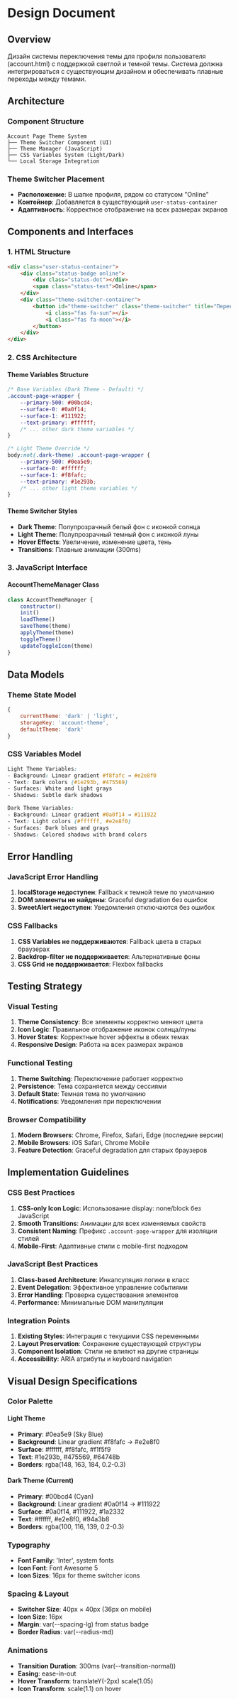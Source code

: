 # Design Document

## Overview

Дизайн системы переключения темы для профиля пользователя (account.html) с поддержкой светлой и темной темы. Система должна интегрироваться с существующим дизайном и обеспечивать плавные переходы между темами.

## Architecture

### Component Structure
```
Account Page Theme System
├── Theme Switcher Component (UI)
├── Theme Manager (JavaScript)
├── CSS Variables System (Light/Dark)
└── Local Storage Integration
```

### Theme Switcher Placement
- **Расположение**: В шапке профиля, рядом со статусом "Online"
- **Контейнер**: Добавляется в существующий `user-status-container`
- **Адаптивность**: Корректное отображение на всех размерах экранов

## Components and Interfaces

### 1. HTML Structure
```html
<div class="user-status-container">
    <div class="status-badge online">
        <div class="status-dot"></div>
        <span class="status-text">Online</span>
    </div>
    <div class="theme-switcher-container">
        <button id="theme-switcher" class="theme-switcher" title="Переключить тему">
            <i class="fas fa-sun"></i>
            <i class="fas fa-moon"></i>
        </button>
    </div>
</div>
```

### 2. CSS Architecture

#### Theme Variables Structure
```css
/* Base Variables (Dark Theme - Default) */
.account-page-wrapper {
    --primary-500: #00bcd4;
    --surface-0: #0a0f14;
    --surface-1: #111922;
    --text-primary: #ffffff;
    /* ... other dark theme variables */
}

/* Light Theme Override */
body:not(.dark-theme) .account-page-wrapper {
    --primary-500: #0ea5e9;
    --surface-0: #ffffff;
    --surface-1: #f8fafc;
    --text-primary: #1e293b;
    /* ... other light theme variables */
}
```

#### Theme Switcher Styles
- **Dark Theme**: Полупрозрачный белый фон с иконкой солнца
- **Light Theme**: Полупрозрачный темный фон с иконкой луны
- **Hover Effects**: Увеличение, изменение цвета, тень
- **Transitions**: Плавные анимации (300ms)

### 3. JavaScript Interface

#### AccountThemeManager Class
```javascript
class AccountThemeManager {
    constructor()
    init()
    loadTheme()
    saveTheme(theme)
    applyTheme(theme)
    toggleTheme()
    updateToggleIcon(theme)
}
```

## Data Models

### Theme State Model
```javascript
{
    currentTheme: 'dark' | 'light',
    storageKey: 'account-theme',
    defaultTheme: 'dark'
}
```

### CSS Variables Model
```css
Light Theme Variables:
- Background: Linear gradient #f8fafc → #e2e8f0
- Text: Dark colors (#1e293b, #475569)
- Surfaces: White and light grays
- Shadows: Subtle dark shadows

Dark Theme Variables:
- Background: Linear gradient #0a0f14 → #111922
- Text: Light colors (#ffffff, #e2e8f0)
- Surfaces: Dark blues and grays
- Shadows: Colored shadows with brand colors
```

## Error Handling

### JavaScript Error Handling
1. **localStorage недоступен**: Fallback к темной теме по умолчанию
2. **DOM элементы не найдены**: Graceful degradation без ошибок
3. **SweetAlert недоступен**: Уведомления отключаются без ошибок

### CSS Fallbacks
1. **CSS Variables не поддерживаются**: Fallback цвета в старых браузерах
2. **Backdrop-filter не поддерживается**: Альтернативные фоны
3. **CSS Grid не поддерживается**: Flexbox fallbacks

## Testing Strategy

### Visual Testing
1. **Theme Consistency**: Все элементы корректно меняют цвета
2. **Icon Logic**: Правильное отображение иконок солнца/луны
3. **Hover States**: Корректные hover эффекты в обеих темах
4. **Responsive Design**: Работа на всех размерах экранов

### Functional Testing
1. **Theme Switching**: Переключение работает корректно
2. **Persistence**: Тема сохраняется между сессиями
3. **Default State**: Темная тема по умолчанию
4. **Notifications**: Уведомления при переключении

### Browser Compatibility
1. **Modern Browsers**: Chrome, Firefox, Safari, Edge (последние версии)
2. **Mobile Browsers**: iOS Safari, Chrome Mobile
3. **Feature Detection**: Graceful degradation для старых браузеров

## Implementation Guidelines

### CSS Best Practices
1. **CSS-only Icon Logic**: Использование display: none/block без JavaScript
2. **Smooth Transitions**: Анимации для всех изменяемых свойств
3. **Consistent Naming**: Префикс `.account-page-wrapper` для изоляции стилей
4. **Mobile-First**: Адаптивные стили с mobile-first подходом

### JavaScript Best Practices
1. **Class-based Architecture**: Инкапсуляция логики в класс
2. **Event Delegation**: Эффективное управление событиями
3. **Error Handling**: Проверка существования элементов
4. **Performance**: Минимальные DOM манипуляции

### Integration Points
1. **Existing Styles**: Интеграция с текущими CSS переменными
2. **Layout Preservation**: Сохранение существующей структуры
3. **Component Isolation**: Стили не влияют на другие страницы
4. **Accessibility**: ARIA атрибуты и keyboard navigation

## Visual Design Specifications

### Color Palette

#### Light Theme
- **Primary**: #0ea5e9 (Sky Blue)
- **Background**: Linear gradient #f8fafc → #e2e8f0
- **Surface**: #ffffff, #f8fafc, #f1f5f9
- **Text**: #1e293b, #475569, #64748b
- **Borders**: rgba(148, 163, 184, 0.2-0.3)

#### Dark Theme (Current)
- **Primary**: #00bcd4 (Cyan)
- **Background**: Linear gradient #0a0f14 → #111922
- **Surface**: #0a0f14, #111922, #1a2332
- **Text**: #ffffff, #e2e8f0, #94a3b8
- **Borders**: rgba(100, 116, 139, 0.2-0.3)

### Typography
- **Font Family**: 'Inter', system fonts
- **Icon Font**: Font Awesome 5
- **Icon Sizes**: 16px for theme switcher icons

### Spacing & Layout
- **Switcher Size**: 40px × 40px (36px on mobile)
- **Icon Size**: 16px
- **Margin**: var(--spacing-lg) from status badge
- **Border Radius**: var(--radius-md)

### Animations
- **Transition Duration**: 300ms (var(--transition-normal))
- **Easing**: ease-in-out
- **Hover Transform**: translateY(-2px) scale(1.05)
- **Icon Transform**: scale(1.1) on hover